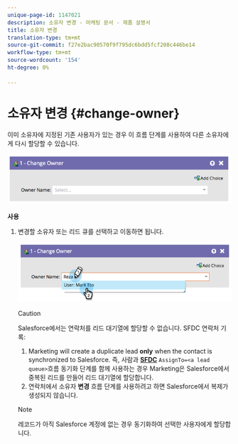 ```yaml
---
unique-page-id: 1147021
description: 소유자 변경 - 마케팅 문서 - 제품 설명서
title: 소유자 변경
translation-type: tm+mt
source-git-commit: f27e2bac90570f9f795dc6bdd5fcf208c446be14
workflow-type: tm+mt
source-wordcount: '154'
ht-degree: 0%

---
```



# 소유자 변경 {#change-owner}

이미 소유자에 지정된 기존 사용자가 있는 경우 이 흐름 단계를 사용하여 다른 소유자에게 다시 할당할 수 있습니다.

![](assets/image2014-9-22-15-3a1-3a3.png)

**사용**

1. 변경할 소유자 또는 리드 큐를 선택하고 이동하면 됩니다.

   ![](assets/image2014-9-22-15-3a1-3a6.png)

   >[!CAUTION]
   >
   >Salesforce에서는 연락처를 리드 대기열에 할당할 수 없습니다. SFDC 연락처 기록:
   >
   >1. Marketing will create a duplicate lead **only** when the contact is synchronized to Salesforce. 즉, 사람과 **[SFDC](/help/marketo/product-docs/core-marketo-concepts/smart-campaigns/salesforce-flow-actions/sync-person-to-sfdc.md)** `AssignTo=<a lead queue>`흐름 동기화 단계를 함께 사용하는 경우 Marketing은 Salesforce에서 중복된 리드를 만들어 리드 대기열에 할당합니다.
      >
      >
   2. 연락처에서 소유자 **변경** 흐름 단계를 사용하려고 하면 Salesforce에서 복제가 생성되지 않습니다.


   >[!NOTE]
   >
   >레코드가 아직 Salesforce 계정에 없는 경우 동기화하여 선택한 사용자에게 할당합니다.
